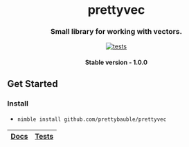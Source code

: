 <div align="center">
  
# prettyvec
### Small library for working with vectors.
[![tests](https://github.com/prettybauble/prettyvec/actions/workflows/test.yml/badge.svg)](https://github.com/prettybauble/prettyvec/actions/workflows/test.yml)

#### Stable version - 1.0.0

</div>

## Get Started
### Install
-
  ```bash
  nimble install github.com/prettybauble/prettyvec
  ```

<div align="center">

|[Docs][]|[Tests][]|
|--------|---------|

</div>

[Docs]:https://prettybauble.github.io/prettyvec/theindex.html
[Tests]:https://github.com/prettybauble/prettyvec/tree/main/tests
